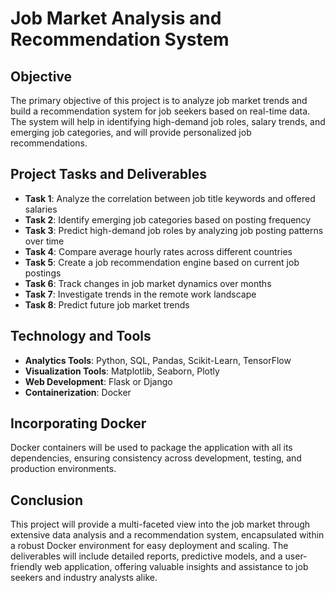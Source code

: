 # Job Market Analysis and Recommendation System

## Objective
The primary objective of this project is to analyze job market trends and build a recommendation system for job seekers based on real-time data. The system will help in identifying high-demand job roles, salary trends, and emerging job categories, and will provide personalized job recommendations.

## Project Tasks and Deliverables
- **Task 1**: Analyze the correlation between job title keywords and offered salaries
- **Task 2**: Identify emerging job categories based on posting frequency
- **Task 3**: Predict high-demand job roles by analyzing job posting patterns over time
- **Task 4**: Compare average hourly rates across different countries
- **Task 5**: Create a job recommendation engine based on current job postings
- **Task 6**: Track changes in job market dynamics over months
- **Task 7**: Investigate trends in the remote work landscape
- **Task 8**: Predict future job market trends

## Technology and Tools
- **Analytics Tools**: Python, SQL, Pandas, Scikit-Learn, TensorFlow
- **Visualization Tools**: Matplotlib, Seaborn, Plotly
- **Web Development**: Flask or Django
- **Containerization**: Docker

## Incorporating Docker
Docker containers will be used to package the application with all its dependencies, ensuring consistency across development, testing, and production environments.

## Conclusion
This project will provide a multi-faceted view into the job market through extensive data analysis and a recommendation system, encapsulated within a robust Docker environment for easy deployment and scaling. The deliverables will include detailed reports, predictive models, and a user-friendly web application, offering valuable insights and assistance to job seekers and industry analysts alike.

